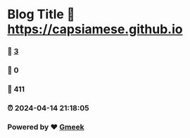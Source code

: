 # Blog Title :link: https://capsiamese.github.io 
### :page_facing_up: [3](https://capsiamese.github.io/tag.html) 
### :speech_balloon: 0 
### :hibiscus: 411 
### :alarm_clock: 2024-04-14 21:18:05 
### Powered by :heart: [Gmeek](https://github.com/Meekdai/Gmeek)
